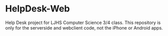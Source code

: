 HelpDesk-Web
============

Help Desk project for LJHS Computer Science 3/4 class. This repository is only for the serverside and webclient code, not the iPhone or Android apps.
